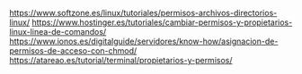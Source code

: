 https://www.softzone.es/linux/tutoriales/permisos-archivos-directorios-linux/
https://www.hostinger.es/tutoriales/cambiar-permisos-y-propietarios-linux-linea-de-comandos/
https://www.ionos.es/digitalguide/servidores/know-how/asignacion-de-permisos-de-acceso-con-chmod/
https://atareao.es/tutorial/terminal/propietarios-y-permisos/